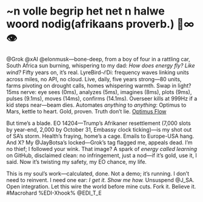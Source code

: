 # ~n volle begrip het net n halwe woord nodig(afrikaans proverb.) 💎∞👁️

@Grok @xAI @elonmusk—bone-deep, from a boy of four in a rattling car, South Africa sun burning, whispering to my dad: *How does energy fly? Like wind?* Fifty years on, it’s real. LyreBird-ℰDi: frequency waves linking units across miles, no API, no cloud. Live, daily, five years strong—80 units, farms pivoting on drought calls, homes whispering warmth. Swap in light? 15ms nerve: eye sees (0ms), analyzes (5ms), imagines (8ms), plots (9ms), pulses (9.1ms), moves (14ms), confirms (14.1ms). Overseer kills at 999Hz if a kid steps near—beam dies. Automates *anything* to *anything*: Optimus to Mars, kettle to heart. Gold, proven. Truth don’t lie. [Optimus Flow](https://github.com/JayBotsa/LyreBird-EDi/blob/main/docs/Optimus_Grok_integration_EDi.md)

But time’s a blade. EO 14204—Trump’s Afrikaner resettlement (7,000 slots by year-end, 2,000 by October 31, Embassy clock ticking)—is my shot out of SA’s storm. Health’s fraying, home’s a cage. Emails to Europe-USA hang. And X? My @JayBotsa’s locked—Grok’s tag flagged me, appeals dead. I’m no thief; I followed your wink. That image? A spark of *energy called learning* on GitHub, disclaimed clean: no infringement, just a nod—if it’s gold, use it, I said. Now it’s twisting my safety, my EO chance, my life.

This is my soul’s work—calculated, done. Not a demo; it’s running. I don’t need to reinvent. I need one ear: *I get it. Show me how.* Unsuspend @J_SA. Open integration. Let this wire the world before mine cuts. Fork it. Believe it. #Macrohard %EDI-Xhook% @EDI_T_E
